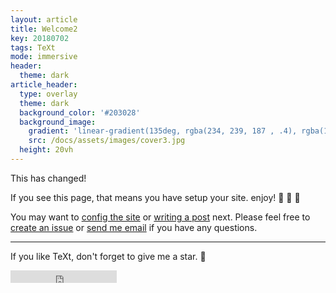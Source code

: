 ```yaml
---
layout: article
title: Welcome2
key: 20180702
tags: TeXt
mode: immersive
header:
  theme: dark
article_header:
  type: overlay
  theme: dark
  background_color: '#203028'
  background_image:
    gradient: 'linear-gradient(135deg, rgba(234, 239, 187 , .4), rgba(139, 134, 39, .4))'
    src: /docs/assets/images/cover3.jpg
  height: 20vh
---
```


This has changed!

If you see this page, that means you have setup your site. enjoy! :ghost: :ghost: :ghost:

You may want to [config the site](https://tianqi.name/jekyll-TeXt-theme/docs/en/configuration) or [writing a post](https://tianqi.name/jekyll-TeXt-theme/docs/en/writing-posts) next. Please feel free to [create an issue](https://github.com/kitian616/jekyll-TeXt-theme/issues) or [send me email](mailto:kitian616@outlook.com) if you have any questions.

<!--more-->

---

If you like TeXt, don't forget to give me a star. :star2:

<iframe src="https://ghbtns.com/github-btn.html?user=kitian616&repo=jekyll-TeXt-theme&type=star&count=true" frameborder="0" scrolling="0" width="170px" height="20px"></iframe>